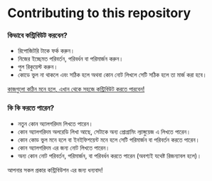 # Contributing to this repository

### কিভাবে কন্ট্রিবিউট করবেন?

- রিপোজিটরি টাকে ফর্ক করুন।
- নিজের ইচ্ছেমত পরিবর্তন, পরিবর্ধন বা পরিমার্জন করুন।
- পুল রিকুয়েস্ট করুন।
- কোডে ভুল না থাকলে এবং সঠিক হলে অথবা কোন নোট লিখলে সেটি সঠিক হলে তা মার্জ করা হবে।

[কাজগুলো কঠিন মনে হলে, এখান থেকে সহজে কন্ট্রিবিউট করতে পারবেন! ][1]

### কি কি করতে পারেন?

- নতুন কোন অ্যালগরিদম লিখতে পারেন।
- কোন অ্যালগরিদম অলরেডি লিখা আছে, সেটাকে অন্য প্রোগ্রামিং ল্যাঙ্গুয়েজ এ লিখতে পারেন।
- কোন কোড ভুল মনে হলে বা ইনইফিশয়েন্ট মনে হলে সেটি পরিমার্জন বা পরিবর্তন করতে পারেন।
- কোন অ্যালগরিদম এর জন্য নোট লিখতে পারেন।
- অন্য কোন নোট পরিবর্তন, পরিমার্জন, বা পরিবর্ধন করতে পারেন (অবশ্যই যথেষ্ট রিজন্যাবল হলে)।

আপনার সকল প্রকার কন্ট্রিবিউশন এর জন্য ধন্যবাদ!

<!--- Links --->

[1]: https://github.com/KhanShaheb34/Data-Structures-and-Algorithms-Notebook-Bangla/issues/new/choose
